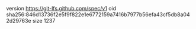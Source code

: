 version https://git-lfs.github.com/spec/v1
oid sha256:846d13736f2e5f9f822e1e6772159a7416b7977b56efa43cf5db8a042d29763e
size 1237
